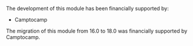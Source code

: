 The development of this module has been financially supported by:

- Camptocamp

The migration of this module from 16.0 to 18.0 was financially supported by Camptocamp.
